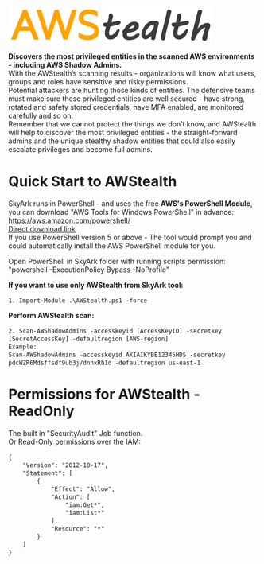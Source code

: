 ![alt text](https://github.com/Hechtov/Photos/blob/master/SkyArk/AWStealthLogo.png "AWStealth")  
  
**Discovers the most privileged entities in the scanned AWS environments - including AWS Shadow Admins.**  
With the AWStealth’s scanning results - organizations will know what users, groups and roles have sensitive and risky permissions.  
Potential attackers are hunting those kinds of entities. The defensive teams must make sure these privileged entities are well secured - have strong, rotated and safety stored credentials, have MFA enabled, are monitored carefully and so on.  
Remember that we cannot protect the things we don’t know, and AWStealth will help to discover the most privileged entities - the straight-forward admins and the unique stealthy shadow entities that could also easily escalate privileges and become full admins.

# Quick Start to AWStealth
SkyArk runs in PowerShell - and uses the free **AWS's PowerShell Module**, you can download "AWS Tools for Windows PowerShell" in advance:  
https://aws.amazon.com/powershell/  
[Direct download link](http://sdk-for-net.amazonwebservices.com/latest/AWSToolsAndSDKForNet.msi)  
If you use PowerShell version 5 or above - The tool would prompt you and could automatically install the AWS PowerShell module for you.
  
Open PowerShell in SkyArk folder with running scripts permission:  
"powershell -ExecutionPolicy Bypass -NoProfile"
  
**If you want to use only AWStealth from SkyArk tool:**
```
1. Import-Module .\AWStealth.ps1 -force
```
**Perform AWStealth scan:**
```
2. Scan-AWShadowAdmins -accesskeyid [AccessKeyID] -secretkey [SecretAccessKey] -defaultregion [AWS-region]
Example:
Scan-AWShadowAdmins -accesskeyid AKIAIKYBE12345HDS -secretkey pdcWZR6Mdsffsdf9ub3j/dnhxRh1d -defaultregion us-east-1
```

# Permissions for AWStealth - ReadOnly 
The built in "SecurityAudit" Job function.  
Or Read-Only permissions over the IAM:
```
{
    "Version": "2012-10-17",
    "Statement": [
        {
            "Effect": "Allow",
            "Action": [
                "iam:Get*",
                "iam:List*"
            ],
            "Resource": "*"
        }
    ]
}
```
  

